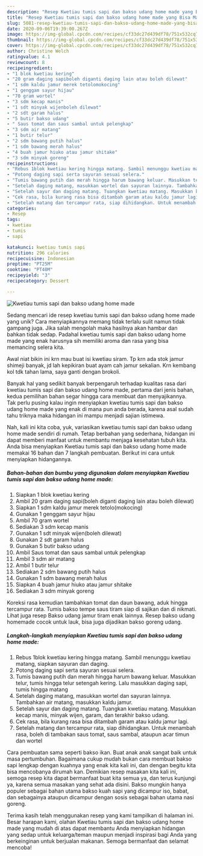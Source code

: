```yaml
---
description: "Resep Kwetiau tumis sapi dan bakso udang home made yang Bisa Manjain Lidah"
title: "Resep Kwetiau tumis sapi dan bakso udang home made yang Bisa Manjain Lidah"
slug: 5081-resep-kwetiau-tumis-sapi-dan-bakso-udang-home-made-yang-bisa-manjain-lidah
date: 2020-09-06T19:39:00.267Z
image: https://img-global.cpcdn.com/recipes/cf33dc27d439df78/751x532cq70/kwetiau-tumis-sapi-dan-bakso-udang-home-made-foto-resep-utama.jpg
thumbnail: https://img-global.cpcdn.com/recipes/cf33dc27d439df78/751x532cq70/kwetiau-tumis-sapi-dan-bakso-udang-home-made-foto-resep-utama.jpg
cover: https://img-global.cpcdn.com/recipes/cf33dc27d439df78/751x532cq70/kwetiau-tumis-sapi-dan-bakso-udang-home-made-foto-resep-utama.jpg
author: Christine Welch
ratingvalue: 4.1
reviewcount: 8
recipeingredient:
- "1 blok kwetiau kering"
- "20 gram daging sapiboleh diganti daging lain atau boleh dilewat"
- "1 sdm kaldu jamur merek tetolomokocing"
- "1 genggam sayur hijau"
- "70 gram wortel"
- "3 sdm kecap manis"
- "1 sdt minyak wijenboleh dilewat"
- "2 sdt garam halus"
- "5 butir bakso udang"
- " Saus tomat dan saus sambal untuk pelengkap"
- "3 sdm air matang"
- "1 butir telur"
- "2 sdm bawang putih halus"
- "1 sdm bawang merah halus"
- "4 buah jamur hiuko atau jamur shitake"
- "3 sdm minyak goreng"
recipeinstructions:
- "Rebus 1blok kwetiau kering hingga matang. Sambil menunggu kwetiau matang, siapkan sayuran dan daging."
- "Potong daging sapi serta sayuran sesuai selera."
- "Tumis bawang putih dan merah hingga harum bawang keluar. Masukkan telur, tumis hingga telur setengah kering. Lalu masukkan daging sapi, tumis hingga matang"
- "Setelah daging matang, masukkan wortel dan sayuran lainnya. Tambahkan air matang, masukkan kaldu jamur."
- "Setelah sayur dan daging matang. Tuangkan kwetiau matang. Masukkan kecap manis, minyak wijen, garam, dan terakhir bakso udang."
- "Cek rasa, bila kurang rasa bisa ditambah garam atau kaldu jamur lagi."
- "Setelah matang dan tercampur rata, siap dihidangkan. Untuk menambah rasa, boleh di tambakan saus tomat, saus sambal, ataupun acar timun dan wortel"
categories:
- Resep
tags:
- kwetiau
- tumis
- sapi

katakunci: kwetiau tumis sapi 
nutrition: 296 calories
recipecuisine: Indonesian
preptime: "PT25M"
cooktime: "PT40M"
recipeyield: "3"
recipecategory: Dessert

---
```



![Kwetiau tumis sapi dan bakso udang home made](https://img-global.cpcdn.com/recipes/cf33dc27d439df78/751x532cq70/kwetiau-tumis-sapi-dan-bakso-udang-home-made-foto-resep-utama.jpg)

Sedang mencari ide resep kwetiau tumis sapi dan bakso udang home made yang unik? Cara menyiapkannya memang tidak terlalu sulit namun tidak gampang juga. Jika salah mengolah maka hasilnya akan hambar dan bahkan tidak sedap. Padahal kwetiau tumis sapi dan bakso udang home made yang enak harusnya sih memiliki aroma dan rasa yang bisa memancing selera kita.

Awal niat bikin ini krn mau buat isi kwetiau siram. Tp krn ada stok jamur shimeji banyak, jd lah kepikiran buat ayam cah jamur sekalian. Krn kembang kol tdk tahan lama, saya ganti dengan brokoli.

Banyak hal yang sedikit banyak berpengaruh terhadap kualitas rasa dari kwetiau tumis sapi dan bakso udang home made, pertama dari jenis bahan, kedua pemilihan bahan segar hingga cara membuat dan menyajikannya. Tak perlu pusing kalau ingin menyiapkan kwetiau tumis sapi dan bakso udang home made yang enak di mana pun anda berada, karena asal sudah tahu triknya maka hidangan ini mampu menjadi sajian istimewa.


Nah, kali ini kita coba, yuk, variasikan kwetiau tumis sapi dan bakso udang home made sendiri di rumah. Tetap berbahan yang sederhana, hidangan ini dapat memberi manfaat untuk membantu menjaga kesehatan tubuh kita. Anda bisa menyiapkan Kwetiau tumis sapi dan bakso udang home made memakai 16 bahan dan 7 langkah pembuatan. Berikut ini cara untuk menyiapkan hidangannya.

<!--inarticleads1-->

##### Bahan-bahan dan bumbu yang digunakan dalam menyiapkan Kwetiau tumis sapi dan bakso udang home made:

1. Siapkan 1 blok kwetiau kering
1. Ambil 20 gram daging sapi(boleh diganti daging lain atau boleh dilewat)
1. Siapkan 1 sdm kaldu jamur merek tetolo(mokocing)
1. Gunakan 1 genggam sayur hijau
1. Ambil 70 gram wortel
1. Sediakan 3 sdm kecap manis
1. Gunakan 1 sdt minyak wijen(boleh dilewat)
1. Gunakan 2 sdt garam halus
1. Gunakan 5 butir bakso udang
1. Ambil  Saus tomat dan saus sambal untuk pelengkap
1. Ambil 3 sdm air matang
1. Ambil 1 butir telur
1. Sediakan 2 sdm bawang putih halus
1. Gunakan 1 sdm bawang merah halus
1. Siapkan 4 buah jamur hiuko atau jamur shitake
1. Sediakan 3 sdm minyak goreng


Koreksi rasa kemudian tambahkan tomat dan daun bawang, aduk hingga tercampur rata. Tumis bakso tempe saus tiram siap di sajikan dan di nikmati. Lihat juga resep Bakso udang jamur tiram enak lainnya. Resep bakso udang homemade cocok untuk lauk, bisa juga dijadikan bakso goreng udang. 

<!--inarticleads2-->

##### Langkah-langkah menyiapkan Kwetiau tumis sapi dan bakso udang home made:

1. Rebus 1blok kwetiau kering hingga matang. Sambil menunggu kwetiau matang, siapkan sayuran dan daging.
1. Potong daging sapi serta sayuran sesuai selera.
1. Tumis bawang putih dan merah hingga harum bawang keluar. Masukkan telur, tumis hingga telur setengah kering. Lalu masukkan daging sapi, tumis hingga matang
1. Setelah daging matang, masukkan wortel dan sayuran lainnya. Tambahkan air matang, masukkan kaldu jamur.
1. Setelah sayur dan daging matang. Tuangkan kwetiau matang. Masukkan kecap manis, minyak wijen, garam, dan terakhir bakso udang.
1. Cek rasa, bila kurang rasa bisa ditambah garam atau kaldu jamur lagi.
1. Setelah matang dan tercampur rata, siap dihidangkan. Untuk menambah rasa, boleh di tambakan saus tomat, saus sambal, ataupun acar timun dan wortel


Cara pembuatan sama seperti bakso ikan. Buat anak anak sangat baik untuk masa pertumbuhan. Bagaimana cukup mudah bukan cara membuat bakso sapi lengkap dengan kuahnya yang enak kita kali ini, dan dengan begitu kita bisa mencobanya dirumah kan. Demikian resep masakan kita kali ini, semoga resep kita dapat bermanfaat buat kita semua ya, dan terus kunjungi ya, karena semua masakan yang sehat ada disini. Bakso mungkin hanya populer sebagai bahan utama bakso kuah sapi yang dicampur iso, babat, dan sebagainya ataupun dicampur dengan sosis sebagai bahan utama nasi goreng. 

Terima kasih telah menggunakan resep yang kami tampilkan di halaman ini. Besar harapan kami, olahan Kwetiau tumis sapi dan bakso udang home made yang mudah di atas dapat membantu Anda menyiapkan hidangan yang sedap untuk keluarga/teman maupun menjadi inspirasi bagi Anda yang berkeinginan untuk berjualan makanan. Semoga bermanfaat dan selamat mencoba!

